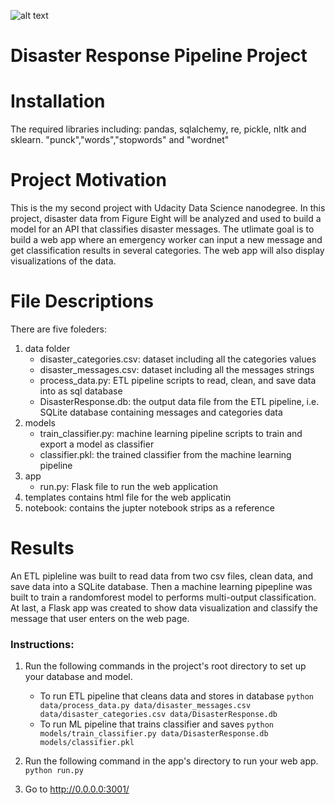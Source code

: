 ![alt text](https://blog.udacity.com/wp-content/uploads/2018/05/Udacity-Data-Scientist-Nanodegree-program.png)
# Disaster Response Pipeline Project

# Installation
The required libraries including: pandas, sqlalchemy, re, pickle, nltk and sklearn. "punck","words","stopwords" and "wordnet"

# Project Motivation
This is the my second project with Udacity Data Science nanodegree.
In this project, disaster data from Figure Eight will be analyzed and used to build a model for an API that classifies disaster messages. The utlimate goal is to build a web app where an emergency worker can input a new message and get classification results in several categories. The web app will also display visualizations of the data. 

# File Descriptions
There are five foleders:

1. data folder
	- disaster_categories.csv: dataset including all the categories values
	- disaster_messages.csv: dataset including all the messages strings
	- process_data.py: ETL pipeline scripts to read, clean, and save data into as sql database
	- DisasterResponse.db: the output data file from the ETL pipeline, i.e. SQLite database containing messages and categories data
2. models
	- train_classifier.py: machine learning pipeline scripts to train and export a model as classifier
	- classifier.pkl: the trained classifier from the machine learning pipeline
3. app
	- run.py: Flask file to run the web application
4. templates contains html file for the web applicatin
5. notebook: contains the jupter notebook strips as a reference

# Results
An ETL pipleline was built to read data from two csv files, clean data, and save data into a SQLite database. 
Then a machine learning pipepline was built to train a randomforest model to performs multi-output classification.
At last, a Flask app was created to show data visualization and classify the message that user enters on the web page.


### Instructions:
1. Run the following commands in the project's root directory to set up your database and model.

    - To run ETL pipeline that cleans data and stores in database
        `python data/process_data.py data/disaster_messages.csv data/disaster_categories.csv data/DisasterResponse.db`
    - To run ML pipeline that trains classifier and saves
        `python models/train_classifier.py data/DisasterResponse.db models/classifier.pkl`

2. Run the following command in the app's directory to run your web app.
    `python run.py`

3. Go to http://0.0.0.0:3001/
